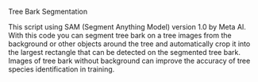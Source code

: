 Tree Bark Segmentation

This script using SAM (Segment Anything Model) version 1.0 by Meta AI. 
With this code you can segment tree bark on a tree images from the background or other objects around the tree and automatically crop it into the largest rectangle that can be detected on the segmented tree bark. 
Images of tree bark without background can improve the accuracy of tree species identification in training.
